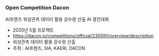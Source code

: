 ### Open Competition Dacon
AI프렌즈 위성관측 데이터 활용 강수량 산출 AI 경진대회
- 2020년 5월 프로젝트 
- https://dacon.io/competitions/official/235591/overview/description
- 위성관측 데이터 활용 강수량 산출 
- 주최 : AI프렌즈, SIA, KAERI, DACON
